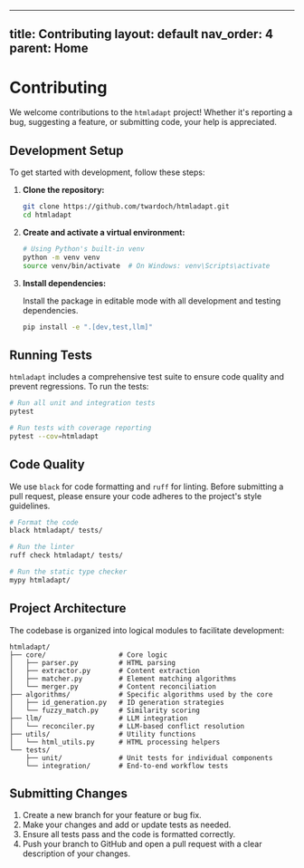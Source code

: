 
---
title: Contributing
layout: default
nav_order: 4
parent: Home
---

# Contributing

We welcome contributions to the `htmladapt` project! Whether it's reporting a bug, suggesting a feature, or submitting code, your help is appreciated.

## Development Setup

To get started with development, follow these steps:

1.  **Clone the repository:**

    ```bash
    git clone https://github.com/twardoch/htmladapt.git
    cd htmladapt
    ```

2.  **Create and activate a virtual environment:**

    ```bash
    # Using Python's built-in venv
    python -m venv venv
    source venv/bin/activate  # On Windows: venv\Scripts\activate
    ```

3.  **Install dependencies:**

    Install the package in editable mode with all development and testing dependencies.

    ```bash
    pip install -e ".[dev,test,llm]"
    ```

## Running Tests

`htmladapt` includes a comprehensive test suite to ensure code quality and prevent regressions. To run the tests:

```bash
# Run all unit and integration tests
pytest

# Run tests with coverage reporting
pytest --cov=htmladapt
```

## Code Quality

We use `black` for code formatting and `ruff` for linting. Before submitting a pull request, please ensure your code adheres to the project's style guidelines.

```bash
# Format the code
black htmladapt/ tests/

# Run the linter
ruff check htmladapt/ tests/

# Run the static type checker
mypy htmladapt/
```

## Project Architecture

The codebase is organized into logical modules to facilitate development:

```
htmladapt/
├── core/                  # Core logic
│   ├── parser.py          # HTML parsing
│   ├── extractor.py       # Content extraction
│   ├── matcher.py         # Element matching algorithms
│   └── merger.py          # Content reconciliation
├── algorithms/            # Specific algorithms used by the core
│   ├── id_generation.py   # ID generation strategies
│   └── fuzzy_match.py     # Similarity scoring
├── llm/                   # LLM integration
│   └── reconciler.py      # LLM-based conflict resolution
├── utils/                 # Utility functions
│   └── html_utils.py      # HTML processing helpers
└── tests/
    ├── unit/              # Unit tests for individual components
    └── integration/       # End-to-end workflow tests
```

## Submitting Changes

1.  Create a new branch for your feature or bug fix.
2.  Make your changes and add or update tests as needed.
3.  Ensure all tests pass and the code is formatted correctly.
4.  Push your branch to GitHub and open a pull request with a clear description of your changes.
